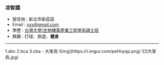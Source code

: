 ### 凃智國

- 居住地 : 新北市新莊區
- Email : xxx@gmail.com
- 學歷 : [台灣大學\生物機電產業工程學系碩士班](https://www.bime.ntu.edu.tw/Default.html)
- 興趣 : 打球、旅遊、**健身**
<hr>
1.abc
2.bca
3.cba
- 大笨鳥
![img](https://i.imgur.com/peHnyqp.png)
![](大笨鳥.jpg)
